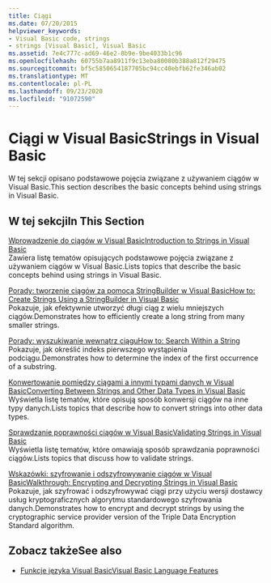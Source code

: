 ```yaml
---
title: Ciągi
ms.date: 07/20/2015
helpviewer_keywords:
- Visual Basic code, strings
- strings [Visual Basic], Visual Basic
ms.assetid: 7e4c777c-ad69-46e2-8b9e-9be4033b1c96
ms.openlocfilehash: 60755b7aa8911f9c13eba80080b388a812f29475
ms.sourcegitcommit: bf5c5850654187705bc94cc40ebfb62fe346ab02
ms.translationtype: MT
ms.contentlocale: pl-PL
ms.lasthandoff: 09/23/2020
ms.locfileid: "91072590"
---
```

# <a name="strings-in-visual-basic"></a><span data-ttu-id="06c5f-102">Ciągi w Visual Basic</span><span class="sxs-lookup"><span data-stu-id="06c5f-102">Strings in Visual Basic</span></span>

<span data-ttu-id="06c5f-103">W tej sekcji opisano podstawowe pojęcia związane z używaniem ciągów w Visual Basic.</span><span class="sxs-lookup"><span data-stu-id="06c5f-103">This section describes the basic concepts behind using strings in Visual Basic.</span></span>  
  
## <a name="in-this-section"></a><span data-ttu-id="06c5f-104">W tej sekcji</span><span class="sxs-lookup"><span data-stu-id="06c5f-104">In This Section</span></span>  

 [<span data-ttu-id="06c5f-105">Wprowadzenie do ciągów w Visual Basic</span><span class="sxs-lookup"><span data-stu-id="06c5f-105">Introduction to Strings in Visual Basic</span></span>](introduction-to-strings.md)  
 <span data-ttu-id="06c5f-106">Zawiera listę tematów opisujących podstawowe pojęcia związane z używaniem ciągów w Visual Basic.</span><span class="sxs-lookup"><span data-stu-id="06c5f-106">Lists topics that describe the basic concepts behind using strings in Visual Basic.</span></span>  
  
 [<span data-ttu-id="06c5f-107">Porady: tworzenie ciągów za pomocą StringBuilder w Visual Basic</span><span class="sxs-lookup"><span data-stu-id="06c5f-107">How to: Create Strings Using a StringBuilder in Visual Basic</span></span>](how-to-create-strings-using-a-stringbuilder.md)  
 <span data-ttu-id="06c5f-108">Pokazuje, jak efektywnie utworzyć długi ciąg z wielu mniejszych ciągów.</span><span class="sxs-lookup"><span data-stu-id="06c5f-108">Demonstrates how to efficiently create a long string from many smaller strings.</span></span>  
  
 [<span data-ttu-id="06c5f-109">Porady: wyszukiwanie wewnątrz ciągu</span><span class="sxs-lookup"><span data-stu-id="06c5f-109">How to: Search Within a String</span></span>](how-to-search-within-a-string.md)  
 <span data-ttu-id="06c5f-110">Pokazuje, jak określić indeks pierwszego wystąpienia podciągu.</span><span class="sxs-lookup"><span data-stu-id="06c5f-110">Demonstrates how to determine the index of the first occurrence of a substring.</span></span>  
  
 [<span data-ttu-id="06c5f-111">Konwertowanie pomiędzy ciągami a innymi typami danych w Visual Basic</span><span class="sxs-lookup"><span data-stu-id="06c5f-111">Converting Between Strings and Other Data Types in Visual Basic</span></span>](converting-between-strings-and-other-data-types.md)  
 <span data-ttu-id="06c5f-112">Wyświetla listę tematów, które opisują sposób konwersji ciągów na inne typy danych.</span><span class="sxs-lookup"><span data-stu-id="06c5f-112">Lists topics that describe how to convert strings into other data types.</span></span>  
  
 [<span data-ttu-id="06c5f-113">Sprawdzanie poprawności ciągów w Visual Basic</span><span class="sxs-lookup"><span data-stu-id="06c5f-113">Validating Strings in Visual Basic</span></span>](validating-strings.md)  
 <span data-ttu-id="06c5f-114">Wyświetla listę tematów, które omawiają sposób sprawdzania poprawności ciągów.</span><span class="sxs-lookup"><span data-stu-id="06c5f-114">Lists topics that discuss how to validate strings.</span></span>  
  
 [<span data-ttu-id="06c5f-115">Wskazówki: szyfrowanie i odszyfrowywanie ciągów w Visual Basic</span><span class="sxs-lookup"><span data-stu-id="06c5f-115">Walkthrough: Encrypting and Decrypting Strings in Visual Basic</span></span>](walkthrough-encrypting-and-decrypting-strings.md)  
 <span data-ttu-id="06c5f-116">Pokazuje, jak szyfrować i odszyfrowywać ciągi przy użyciu wersji dostawcy usług kryptograficznych algorytmu standardowego szyfrowania danych.</span><span class="sxs-lookup"><span data-stu-id="06c5f-116">Demonstrates how to encrypt and decrypt strings by using the cryptographic service provider version of the Triple Data Encryption Standard algorithm.</span></span>  
  
## <a name="see-also"></a><span data-ttu-id="06c5f-117">Zobacz także</span><span class="sxs-lookup"><span data-stu-id="06c5f-117">See also</span></span>

- [<span data-ttu-id="06c5f-118">Funkcje języka Visual Basic</span><span class="sxs-lookup"><span data-stu-id="06c5f-118">Visual Basic Language Features</span></span>](../index.md)

